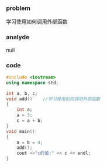 ### problem

学习使用如何调用外部函数

### analyde

null

### code
```cpp
#include <iostream>
using namespace std;

int a, b, c;
void add()    //学习使用如何调用外部函数
{
    int a;
    a = 3;
    c = a + b;
}
void main()
{
    a = b = 4;
    add();
    cout <<"c的值:" << c << endl;
}
```
